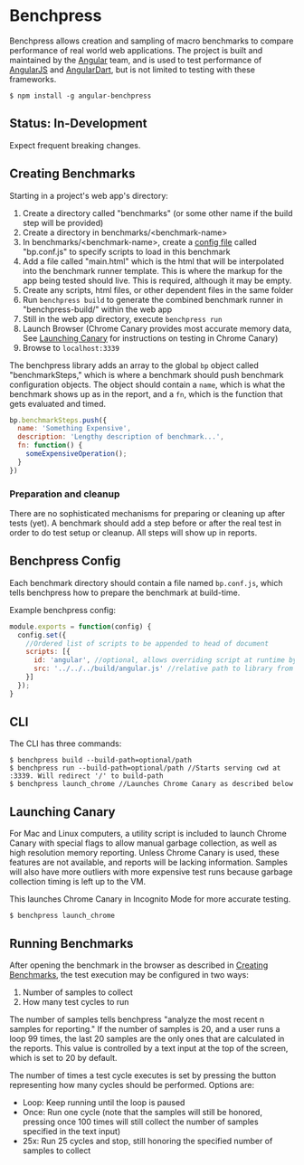 
# Benchpress

Benchpress allows creation and sampling of macro benchmarks to compare performance of real world
web applications. The project is built and maintained by the [Angular](https://github.com/angular)
team, and is used to test performance of [AngularJS](https://github.com/angular/angular.js) and [AngularDart](https://github.com/angular/angular.js), but is not limited to testing
with these frameworks.

```
$ npm install -g angular-benchpress
```

## Status: In-Development

Expect frequent breaking changes.

## Creating Benchmarks

Starting in a project's web app's directory:
 1. Create a directory called "benchmarks" (or some other name if the build step will be provided)
 1. Create a directory in benchmarks/&lt;benchmark-name&gt;
 1. In benchmarks/&lt;benchmark-name&gt;, create a [config file](#benchpress-config) called "bp.conf.js" to specify scripts to load in this benchmark
 1. Add a file called "main.html" which is the html that will be interpolated into the benchmark
   runner template. This is where the markup for the app being tested should live.
    This is required, although it may be empty.
 1. Create any scripts, html files, or other dependent files in the same folder
 1. Run `benchpress build` to generate the combined benchmark runner in "benchpress-build/" within the web app
 1. Still in the web app directory, execute `benchpress run`
 1. Launch Browser (Chrome Canary provides most accurate memory data, See
    [Launching Canary](#launching-canary) for instructions on testing in Chrome
    Canary)
 1. Browse to `localhost:3339`

The benchpress library adds an array to the global `bp` object called "benchmarkSteps," which is where
a benchmark should push benchmark configuration objects. The object should contain a `name`, which
is what the benchmark shows up as in the report, and a `fn`, which is the function that gets
evaluated and timed.

```javascript
bp.benchmarkSteps.push({
  name: 'Something Expensive',
  description: 'Lengthy description of benchmark...',
  fn: function() {
    someExpensiveOperation();
  }
})
```

### Preparation and cleanup

There are no sophisticated mechanisms for preparing or cleaning up after tests (yet). A benchmark should
add a step before or after the real test in order to do test setup or cleanup. All steps will show
up in reports.

## Benchpress Config

Each benchmark directory should contain a file named `bp.conf.js`, which tells benchpress
how to prepare the benchmark at build-time.

Example benchpress config:

```javascript
module.exports = function(config) {
  config.set({
    //Ordered list of scripts to be appended to head of document
    scripts: [{
      id: 'angular', //optional, allows overriding script at runtime by providing ?angular=/some/path,
      src: '../../../build/angular.js' //relative path to library from runtime benchmark location
    }]
  });
}
```

## CLI

The CLI has three commands:

```
$ benchpress build --build-path=optional/path
$ benchpress run --build-path=optional/path //Starts serving cwd at :3339. Will redirect '/' to build-path
$ benchpress launch_chrome //Launches Chrome Canary as described below
```

## Launching Canary

For Mac and Linux computers, a utility script is included to launch Chrome Canary with special
flags to allow manual garbage collection, as well as high resolution memory reporting. Unless
Chrome Canary is used, these features are not available, and reports will be lacking information.
Samples will also have more outliers with more expensive test runs because garbage collection timing
is left up to the VM.

This launches Chrome Canary in Incognito Mode for more accurate testing.

```
$ benchpress launch_chrome
```

## Running Benchmarks

After opening the benchmark in the browser as described in
[Creating Benchmarks](#creating-benchmarks), the test execution may be configured in two ways:

 1. Number of samples to collect
 1. How many test cycles to run

The number of samples tells benchpress "analyze the most recent n samples for reporting." If the
number of samples is 20, and a user runs a loop 99 times, the last 20 samples are the only
ones that are calculated in the reports. This value is controlled by a text input at the top of the
screen, which is set to 20 by default.

The number of times a test cycle executes is set by pressing the button representing how many
cycles should be performed. Options are:

 * Loop: Keep running until the loop is paused
 * Once: Run one cycle (note that the samples will still be honored, pressing once 100 times will
   still collect the number of samples specified in the text input)
 * 25x: Run 25 cycles and stop, still honoring the specified number of samples to collect
